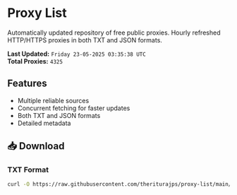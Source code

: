 # Proxy List

Automatically updated repository of free public proxies. Hourly refreshed HTTP/HTTPS proxies in both TXT and JSON formats.

**Last Updated:** `Friday 23-05-2025 03:35:38 UTC`  
**Total Proxies:** `4325`

## Features
- Multiple reliable sources
- Concurrent fetching for faster updates
- Both TXT and JSON formats
- Detailed metadata

## 📥 Download

### TXT Format
```bash
curl -O https://raw.githubusercontent.com/theriturajps/proxy-list/main/proxies.txt
